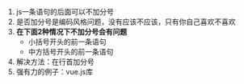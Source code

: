 1. js一条语句的后面可以不加分号
2. 是否加分号是编码风格问题，没有应该不应该，只有你自己喜欢不喜欢
3. **在下面2种情况下不加分号会有问题**
   * 小括号开头的前一条语句
   * 中方括号开头的前一条语句
4. 解决方法：在行首加分号
5. 强有力的例子：vue.js库
